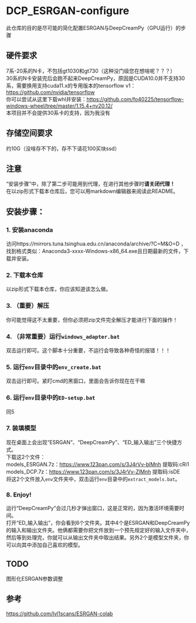 # DCP_ESRGAN-configure
此仓库的目的是尽可能的简化配置ESRGAN与DeepCreamPy（GPU运行）的步骤  
## 硬件要求
7系-20系的N卡，不包括gt1030和gt730（这种没门级您在想啥呢？？？）  
30系的N卡安装完后会跑不起来DeepCreamPy，原因是CUDA10.0并不支持30系，需要换用支持cuda11.x的专用版本的tensorflow v1：https://github.com/nvidia/tensorflow  
你可以尝试从这里下载whl并安装：https://github.com/fo40225/tensorflow-windows-wheel/tree/master/1.15.4+nv20.12/  
本项目并不会提供30系卡的支持，因为我没有
## 存储空间要求
约10G（没啥存不下的，存不下请花100买块ssd）
## 注意
“安装步骤”中，除了第二步可能用到代理，在进行其他步骤时**请关闭代理！**  
在以zip形式下载本仓库后，您可以用markdown编辑器来阅读此README。
## 安装步骤：
### 1. 安装anaconda  
访问https://mirrors.tuna.tsinghua.edu.cn/anaconda/archive/?C=M&O=D ，找到格式类似：Anaconda3-xxxx-Windows-x86_64.exe且日期最新的文件，下载并安装。
### 2. 下载本仓库  
以zip形式下载本仓库，你应该知道该怎么做。
### 3. （重要）解压  
你可能觉得这不太重要，但你必须把zip文件完全解压才能进行下面的操作！
### 4. （非常重要）运行`windows_adapter.bat`  
双击运行即可。这个脚本十分重要，不运行会导致各种奇怪的报错！！！
### 5. 运行`env`目录中的`env_create.bat`
双击运行即可。紧盯cmd的黑窗口，里面会告诉你现在在干嘛
### 6. 运行`env`目录中的`ED-setup.bat`
同5
### 7. 装填模型
现在桌面上会出现“ESRGAN”、“DeepCreamPy”、“ED_输入输出”三个快捷方式。  
下载这2个文件：  
models_ESRGAN.7z：https://www.123pan.com/s/3J4rVv-blMnh 提取码:cRi1  
models_DCP.7z：https://www.123pan.com/s/3J4rVv-ZlMnh 提取码:isDE  
将这2个文件放入`env`文件夹中，双击运行`env`目录中的`extract_models.bat`。
### 8. Enjoy!
运行“DeepCreamPy”会过几秒才弹出窗口，这是正常的，因为激活环境需要时间。  
打开“ED_输入输出”，你会看到6个文件夹。其中4个是ESRGAN和DeepCreamPy的输入和输出文件夹。他俩都需要你把文件放到一个预先规定好的输入文件夹中，然后等到处理完，你就可以从输出文件夹中取出结果。另外2个是模型文件夹，你可以向其中添加自己喜欢的模型。  

## TODO
图形化ESRGAN参数调整

## 参考
https://github.com/lvl1scans/ESRGAN-colab
